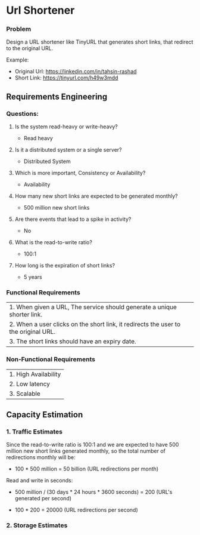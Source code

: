 # Url Shortener

### Problem 
Design a URL shortener like TinyURL that generates short links, that redirect to the original URL.

Example:
- Original Url: https://linkedin.com/in/tahsin-rashad
- Short Link: https://tinyurl.com/h49w3mdd

## Requirements Engineering

### Questions:

1. Is the system read-heavy or write-heavy?
    - Read heavy

2. Is it a distributed system or a single server?
    - Distributed System

3. Which is more important, Consistency or Availability?
    - Availability

4. How many new short links are expected to be generated monthly?
    - 500 million new short links

5. Are there events that lead to a spike in activity?
    - No

6. What is the read-to-write ratio?
    - 100:1
  
7. How long is the expiration of short links?
    - 5 years

### Functional Requirements

|      | 
| ----------- | 
| 1. When given a URL, The service should generate a unique shorter link.      | 
| 2. When a user clicks on the short link, it redirects the user to the original URL.   | 
| 3. The short links should have an expiry date.|

### Non-Functional Requirements

|      | 
| ----------- | 
| 1. High Availability   | 
| 2. Low latency | 
| 3. Scalable|

## Capacity Estimation

### 1. Traffic Estimates

Since the read-to-write ratio is 100:1 and we are expected to have 500 million new short links generated monthly, 
so the total number of redirections monthly will be:

 - 100 * 500 million = 50 billion (URL redirections per month)

Read and write in seconds:

 - 500 million / (30 days * 24 hours * 3600 seconds) = 200 (URL's generated per second)

 - 100 * 200 = 20000 (URL redirections per second)

### 2. Storage Estimates



